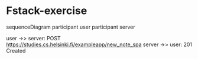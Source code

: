 # Fstack-exercise

sequenceDiagram
participant user
participant server

user ->> server: POST https://studies.cs.helsinki.fi/exampleapp/new_note_spa
server ->> user: 201 Created
